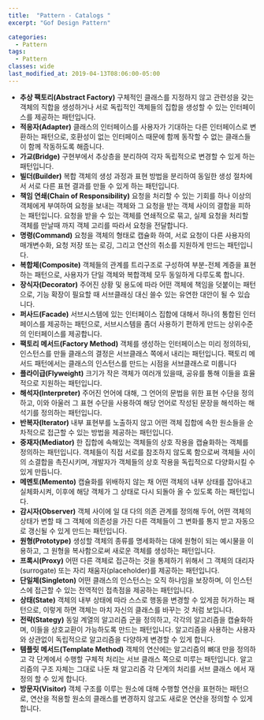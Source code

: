 ```yaml
---
title:  "Pattern - Catalogs "
excerpt: "Gof Design Pattern"

categories:
  - Pattern
tags:
  - Pattern 
classes: wide
last_modified_at: 2019-04-13T08:06:00-05:00
---
```


- **추상 팩토리(Abstract Factory)** 구체적인 클래스를 지정하지 않고 관련성을 갖는 객체의 직합을 생성하거나 서로 독립적인 객체들의 집합을 생성할 수 있는 인터페이스를 제공하는 패턴입니다.
- **적응자(Adapter)** 클래스의 인터페이스를 사용자가 기대하는 다른 인터페이스로 변환하는 패턴으로, 호환성이 없는 인터페이스 때문에 함께 동작할 수 없는 클래스들이 함께 작동하도록 해줍니다.
- **가교(Bridge)** 구현부에서 추상층을 분리하여 각자 독립적으로 변경할 수 있게 하는 패턴입니다.
- **빌더(Builder)** 복합 객체의 생성 과정과 표현 방법을 분리하여 동일한 생성 절차에서 서로 다른 표현 결과를 만들 수 있게 하는 패턴입니다.
- **책임 연쇄(Chain of Responsibility)** 요청을 처리할 수 있는 기회를 하나 이상의 객체에게 부여하여 요청을 보내는 객체와 그 요청을 받는 객체 사이의 결합을 피하는 패턴입니다. 요청을 받을 수 있는 객체를 연쇄적으로 묶고, 실제 요청을 처리할 객체를 만날때 까지 객체 고리를 따라서 요청을 전달합니다.
- **명령(Command)** 요청을 객체의 형태로 캡슐화 하여, 서로 요청이 다른 사용자의 매개변수화, 요청 저장 또는 로깅, 그리고 연산의 취소를 지원하게 만드는 패턴입니다.
- **복합체(Composite)** 객체들의 관계를 트리구조로 구성하여 부분-전체 계증을 표현하는 패턴으로, 사용자가 단일 객체와 복합객체 모두 동일하게 다루도록 합니다.
- **장식자(Decorator)** 주어진 상황 및 용도에 따라 어떤 객체에 책임을 덧붙이는 패턴으로, 기능 확장이 필요할 때 서브클래싱 대신 쓸수 있는 유연한 대안이 될 수 있습니다.
- **퍼사드(Facade)** 서브시스템에 있는 인터페이스 집합에 대해서 하나의 통합된 인터페이스를 제공하는 패턴으로, 서브시스템을 좀더 사용하기 편하게 만드는 상위수준의 인터페이스를 제공합니다.
- **팩토리 메서드(Factory Method)** 객체를 생성하는 인터페이스는 미리 정의하되, 인스턴스를 만들 클래스의 결정은 서브클래스 쪽에서 내리는 패턴입니다. 팩토리 메서드 패턴에서는 클래스의 인스턴스를 만드는 시점을 서브클래스로 미룹니다
- **플라이급(Flyweight)** 크기가 작은 객체가 여러개 있을때, 공유를 통해 이들을 효율적으로 지원하는 패턴입니다.
- **해석자(Interpreter)** 주어진 언어에 대해, 그 언어의 문법을 위한 표현 수단을 정의하고, 이와 아울러 그 표현 수단을 사용하여 해당 언어로 작성된 문장을 해석하는 해석기를 정의하는 패턴입니다.
- **반복자(Iterator)** 내부 표현부를 노출하지 않고 어떤 객체 집합에 속한 원소들을 순차적으로 접근할 수 있는 방법을 제공하는 패턴입니다.
- **중재자(Mediator)** 한 집합에 속해있는 객체들의 상호 작용을 캡슐화하는 객체를 정의하는 패턴입니다. 객체들이 직접 서로를 참조하지 않도록 함으로써 객체들 사이의 소결합을 촉진시키며, 개발자가 객체들의 상호 작용을 독립적으로 다양화시킬 수 있게 만듭니다.
- **메멘토(Memento)** 캡슐화를 위배하지 않는 채 어떤 객체의 내부 상태를 잡아내고 실체화시켜, 이후에 해당 객체가 그 상태로 다시 되돌아 올 수 있도록 하는 패턴입니다.
- **감시자(Observer)** 객체 사이에 일 대 다의 의존 관계를 정의해 두어, 어떤 객체의 상태가 변할 때 그 객체에 의존성을 가진 다른 객체들이 그 변화를 통지 받고 자동으로 갱신될 수 있게 만드는 패턴입니다.
- **원형(Prototype)** 생성할 객체의 종류를 명세화하는 대에 원형이 되는 예시물을 이용하고, 그 원형을 복사함으로써 새로운 객체를 생성하는 패턴입니다.
- **프록시(Proxy)** 어떤 다른 객체로 접근하는 것을 통제하기 위해서 그 객체의 대리자(surrogate) 또는 자리 채움자(placeholder)를 제공하는 패턴입니다.
- **단일체(Singleton)** 어떤 클래스의 인스턴스는 오직 하나임을 보장하며, 이 인스턴스에 접근할 수 있는 전역적인 접촉점을 제공하는 패턴입니다.
- **상태(State)** 객체의 내부 상태에 따라 스스로 행동을 변경할 수 있게끔 허가하는 패턴으로, 이렇게 하면 객체는 마치 자신의 클래스를 바꾸는 것 처럼 보입니다.
- **전략(Stategy)** 동일 계열의 알고리즘 군을 정의하고, 각각의 알고리즘을 캡슐화하며, 이들을 상호교환이 가능하도록 만드는 패턴입니다. 알고리즘을 사용하는 사용자와 상관없이 독립적으로 알고리즘을 다양하게 변경할 수 있게 합니다.
- **템플릿 메서드(Template Method)** 객체의 연산에는 알고리즘의 뼈대 만을 정의하고 각 단계에서 수행할 구체적 처리는 서브 클래스 쪽으로 미루는 패턴입니다. 알고리즘의 구조 자체는 그대로 나둔 채 알고리즘 각 단계의 처리를 서브 클래스 에서 재정의 할 수 있게 합니다.
- **방문자(Visitor)** 객체 구조를 이루는 원소에 대해 수행할 연산을 표현하는 패턴으로, 연산을 적용할 원소의 클래스를 변경하지 않고도 새로운 연산을 정의할 수 있게 합니다.